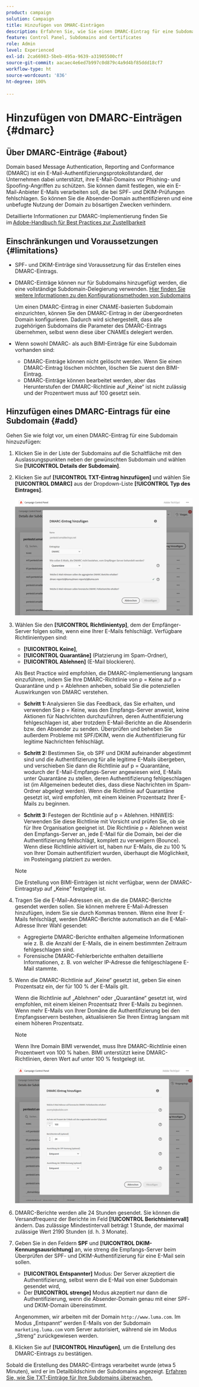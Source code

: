 ```yaml
---
product: campaign
solution: Campaign
title: Hinzufügen von DMARC-Einträgen
description: Erfahren Sie, wie Sie einen DMARC-Eintrag für eine Subdomain hinzufügen.
feature: Control Panel, Subdomains and Certificates
role: Admin
level: Experienced
exl-id: 2ca66983-5beb-495a-9639-a31905500cff
source-git-commit: aacaec4e6ed7b997c0d879c4a9d4bf85ddd18cf7
workflow-type: ht
source-wordcount: '836'
ht-degree: 100%

---
```


# Hinzufügen von DMARC-Einträgen {#dmarc}

## Über DMARC-Einträge {#about}

Domain based Message Authentication, Reporting and Conformance (DMARC) ist ein E-Mail-Authentifizierungsprotokollstandard, der Unternehmen dabei unterstützt, ihre E-Mail-Domains vor Phishing- und Spoofing-Angriffen zu schützen. Sie können damit festlegen, wie ein E-Mail-Anbieter E-Mails verarbeiten soll, die bei SPF- und DKIM-Prüfungen fehlschlagen. So können Sie die Absender-Domain authentifizieren und eine unbefugte Nutzung der Domain zu bösartigen Zwecken verhindern.

Detaillierte Informationen zur DMARC-Implementierung finden Sie im [Adobe-Handbuch für Best Practices zur Zustellbarkeit](https://experienceleague.adobe.com/docs/deliverability-learn/deliverability-best-practice-guide/additional-resources/technotes/implement-dmarc.html?lang=de)

## Einschränkungen und Voraussetzungen {#limitations}

* SPF- und DKIM-Einträge sind Voraussetzung für das Erstellen eines DMARC-Eintrags.
* DMARC-Einträge können nur für Subdomains hinzugefügt werden, die eine vollständige Subdomain-Delegierung verwenden. [Hier finden Sie weitere Informationen zu den Konfigurationsmethoden von Subdomains](subdomains-branding.md#subdomain-delegation-methods)

  Um einen DMARC-Eintrag in einer CNAME-basierten Subdomain einzurichten, können Sie den DMARC-Eintrag in der übergeordneten Domain konfigurieren. Dadurch wird sichergestellt, dass alle zugehörigen Subdomains die Parameter des DMARC-Eintrags übernehmen, selbst wenn diese über CNAMEs delegiert werden.

* Wenn sowohl DMARC- als auch BIMI-Einträge für eine Subdomain vorhanden sind:
   * DMARC-Einträge können nicht gelöscht werden. Wenn Sie einen DMARC-Eintrag löschen möchten, löschen Sie zuerst den BIMI-Eintrag.
   * DMARC-Einträge können bearbeitet werden, aber das Herunterstufen der DMARC-Richtlinie auf „Keine“ ist nicht zulässig und der Prozentwert muss auf 100 gesetzt sein.

## Hinzufügen eines DMARC-Eintrags für eine Subdomain {#add}

Gehen Sie wie folgt vor, um einen DMARC-Eintrag für eine Subdomain hinzuzufügen:

1. Klicken Sie in der Liste der Subdomains auf die Schaltfläche mit den Auslassungspunkten neben der gewünschten Subdomain und wählen Sie **[!UICONTROL Details der Subdomain]**.

1. Klicken Sie auf **[!UICONTROL TXT-Eintrag hinzufügen]** und wählen Sie **[!UICONTROL DMARC]** aus der Dropdown-Liste **[!UICONTROL Typ des Eintrages]**.

   ![](assets/dmarc-add.png)

1. Wählen Sie den **[!UICONTROL Richtlinientyp]**, dem der Empfänger-Server folgen sollte, wenn eine Ihrer E-Mails fehlschlägt. Verfügbare Richtlinientypen sind:

   * **[!UICONTROL Keine]**,
   * **[!UICONTROL Quarantäne]** (Platzierung im Spam-Ordner),
   * **[!UICONTROL Ablehnen]** (E-Mail blockieren).

   Als Best Practice wird empfohlen, die DMARC-Implementierung langsam einzuführen, indem Sie Ihre DMARC-Richtlinie von p = Keine auf p = Quarantäne und p = Ablehnen anheben, sobald Sie die potenziellen Auswirkungen von DMARC verstehen.

   * **Schritt 1:** Analysieren Sie das Feedback, das Sie erhalten, und verwenden Sie p = Keine, was den Empfangs-Server anweist, keine Aktionen für Nachrichten durchzuführen, deren Authentifizierung fehlgeschlagen ist, aber trotzdem E-Mail-Berichte an die Absenderin bzw. den Absender zu senden. Überprüfen und beheben Sie außerdem Probleme mit SPF/DKIM, wenn die Authentifizierung für legitime Nachrichten fehlschlägt.

   * **Schritt 2:** Bestimmen Sie, ob SPF und DKIM aufeinander abgestimmt sind und die Authentifizierung für alle legitime E-Mails übergeben, und verschieben Sie dann die Richtlinie auf p = Quarantäne, wodurch der E-Mail-Empfangs-Server angewiesen wird, E-Mails unter Quarantäne zu stellen, deren Authentifizierung fehlgeschlagen ist (im Allgemeinen bedeutet dies, dass diese Nachrichten im Spam-Ordner abgelegt werden). Wenn die Richtlinie auf Quarantäne gesetzt ist, wird empfohlen, mit einem kleinen Prozentsatz Ihrer E-Mails zu beginnen.

   * **Schritt 3:** Festegen der Richtlinie auf p = Ablehnen. HINWEIS: Verwenden Sie diese Richtlinie mit Vorsicht und prüfen Sie, ob sie für Ihre Organisation geeignet ist. Die Richtlinie p = Ablehnen weist den Empfangs-Server an, jede E-Mail für die Domain, bei der die Authentifizierung fehlschlägt, komplett zu verweigern (Bounce). Wenn diese Richtlinie aktiviert ist, haben nur E-Mails, die zu 100 % von Ihrer Domain authentifiziert wurden, überhaupt die Möglichkeit, im Posteingang platziert zu werden.

   >[!NOTE]
   >
   > Die Erstellung von BIMI-Einträgen ist nicht verfügbar, wenn der DMARC-Eintragstyp auf „Keine“ festgelegt ist.

1. Tragen Sie die E-Mail-Adressen ein, an die die DMARC-Berichte gesendet werden sollen. Sie können mehrere E-Mail-Adressen hinzufügen, indem Sie sie durch Kommas trennen. Wenn eine Ihrer E-Mails fehlschlägt, werden DMARC-Berichte automatisch an die E-Mail-Adresse Ihrer Wahl gesendet:

   * Aggregierte DMARC-Berichte enthalten allgemeine Informationen wie z. B. die Anzahl der E-Mails, die in einem bestimmten Zeitraum fehlgeschlagen sind.
   * Forensische DMARC-Fehlerberichte enthalten detaillierte Informationen, z. B. von welcher IP-Adresse die fehlgeschlagene E-Mail stammte.

1. Wenn die DMARC-Richtlinie auf „Keine“ gesetzt ist, geben Sie einen Prozentsatz ein, der für 100 % der E-Mails gilt.

   Wenn die Richtlinie auf „Ablehnen“ oder „Quarantäne“ gesetzt ist, wird empfohlen, mit einem kleinen Prozentsatz Ihrer E-Mails zu beginnen. Wenn mehr E-Mails von Ihrer Domäne die Authentifizierung bei den Empfangsservern bestehen, aktualisieren Sie Ihren Eintrag langsam mit einem höheren Prozentsatz.

   >[!NOTE]
   >
   >Wenn Ihre Domain BIMI verwendet, muss Ihre DMARC-Richtlinie einen Prozentwert von 100 % haben. BIMI unterstützt keine DMARC-Richtlinien, deren Wert auf unter 100 % festgelegt ist.

   ![](assets/dmarc-add2.png)

1. DMARC-Berichte werden alle 24 Stunden gesendet. Sie können die Versandfrequenz der Berichte im Feld **[!UICONTROL Berichtsintervall]** ändern. Das zulässige Mindestintervall beträgt 1 Stunde, der maximal zulässige Wert 2190 Stunden (d. h. 3 Monate).

1. Geben Sie in den Feldern **SPF** und **[!UICONTROL DKIM-Kennungsausrichtung]** an, wie streng die Empfangs-Server beim Überprüfen der SPF- und DKIM-Authentifizierung für eine E-Mail sein sollen.

   * **[!UICONTROL Entspannter]** Modus: Der Server akzeptiert die Authentifizierung, selbst wenn die E-Mail von einer Subdomain gesendet wird,
   * Der **[!UICONTROL strenge]** Modus akzeptiert nur dann die Authentifizierung, wenn die Absender-Domain genau mit einer SPF- und DKIM-Domain übereinstimmt.

   Angenommen, wir arbeiten mit der Domain `http://www.luma.com`. Im Modus „Entspannt“ werden E-Mails von der Subdomain `marketing.luma.com` vom Server autorisiert, während sie im Modus „Streng“ zurückgewiesen werden.

1. Klicken Sie auf **[!UICONTROL Hinzufügen]**, um die Erstellung des DMARC-Eintrags zu bestätigen.

Sobald die Erstellung des DMARC-Eintrags verarbeitet wurde (etwa 5 Minuten), wird er im Detailbildschirm der Subdomains angezeigt. [Erfahren Sie, wie Sie TXT-Einträge für Ihre Subdomains überwachen.](gs-txt-records.md#monitor)
